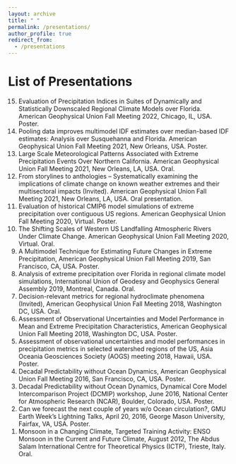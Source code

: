 ```yaml
---
layout: archive
title: " "
permalink: /presentations/
author_profile: true
redirect_from:
  - /presentations
---
```


List of Presentations
======

<ol reversed>
<li> Evaluation of Precipitation Indices in Suites of Dynamically and Statistically Downscaled Regional Climate Models over Florida. American Geophysical Union Fall Meeting 2022, Chicago, IL, USA. Poster. </li> 
<li> Pooling data improves multimodel IDF estimates over median-based IDF estimates: Analysis over Susquehanna and Florida. American Geophysical Union Fall Meeting 2021, New Orleans, USA. Poster. </li>
<li> Large Scale Meteorological Patterns Associated with Extreme Precipitation Events Over Northern California. American Geophysical Union Fall Meeting 2021, New Orleans, LA, USA. Oral. </li> 
<li> From storylines to anthologies – Systematically examining the implications of climate change on known weather extremes and their multisectoral impacts (Invited). American Geophysical Union Fall Meeting 2021, New Orleans, LA, USA. Oral presentation.
<li> Evaluation of historical CMIP6 model simulations of extreme precipitation over contiguous US regions. American Geophysical Union Fall Meeting 2020, Virtual. Poster. </li> 
<li> The Shifting Scales of Western US Landfalling Atmospheric Rivers Under Climate Change. American Geophysical Union Fall Meeting 2020, Virtual. Oral. </li> 
<li> A Multimodel Technique for Estimating Future Changes in Extreme Precipitation, American Geophysical Union Fall Meeting 2019, San Francisco, CA, USA. Poster. </li> 
<li> Analysis of extreme precipitation over Florida in regional climate model simulations, International Union of Geodesy and Geophysics General Assembly 2019, Montreal, Canada. Oral. </li> 
<li> Decision-relevant metrics for regional hydroclimate phenomena (Invited), American Geophysical Union Fall Meeting 2018, Washington DC, USA.  Oral. </li> 
<li> Assessment of Observational Uncertainties and Model Performance in Mean and Extreme Precipitation Characteristics, American Geophysical Union Fall Meeting 2018, Washington DC, USA. Poster. </li> 
<li> Assessment of observational uncertainties and model performances in precipitation metrics in selected watershed regions of the US, Asia Oceania Geosciences Society (AOGS) meeting 2018, Hawaii, USA. Poster. </li> 
<li> Decadal Predictability without Ocean Dynamics, American Geophysical Union Fall Meeting 2016, San Francisco, CA, USA. Poster.
</li> 
<li> Decadal Predictability without Ocean Dynamics, Dynamical Core Model Intercomparison Project (DCMIP) workshop, June 2016, National Center for Atmospheric Research (NCAR), Boulder, Colorado, USA. Poster. </li> 
<li> Can we forecast the next couple of years w/o Ocean circulation?, GMU Earth Week’s Lightning Talks, April 20, 2016, George Mason University, Fairfax, VA, USA. Poster. </li> 
<li> Monsoon in a Changing Climate, Targeted Training Activity: ENSO Monsoon in the Current and Future Climate, August 2012, The Abdus Salam International Centre for Theoretical Physics (ICTP), Trieste, Italy. Oral. </li>   
</ol>



